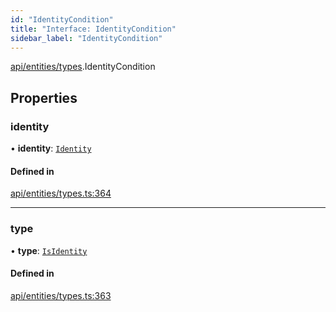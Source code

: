 ```yaml
---
id: "IdentityCondition"
title: "Interface: IdentityCondition"
sidebar_label: "IdentityCondition"
---
```


[api/entities/types](../../../../../modules/API/Entities/Types/Types.md).IdentityCondition

## Properties

### identity

• **identity**: [`Identity`](../../../../../classes/API/Entities/Identity/Identity.md)

#### Defined in

[api/entities/types.ts:364](https://github.com/PolymeshAssociation/polymesh-sdk/blob/b55e63737/src/api/entities/types.ts#L364)

___

### type

• **type**: [`IsIdentity`](../../../../../enums/API/Entities/Types/ConditionType/ConditionType.md#isidentity)

#### Defined in

[api/entities/types.ts:363](https://github.com/PolymeshAssociation/polymesh-sdk/blob/b55e63737/src/api/entities/types.ts#L363)
